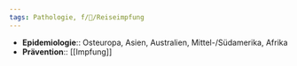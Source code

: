```yaml
---
tags: Pathologie, f/🦠/Reiseimpfung
---
```

- **Epidemiologie**:: Osteuropa, Asien, Australien, Mittel-/Südamerika, Afrika
- **Prävention**:: [[Impfung]]